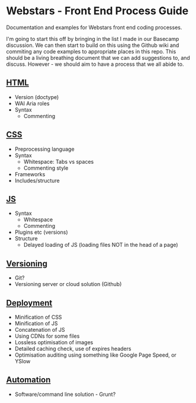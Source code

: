 Webstars - Front End Process Guide
==================================

Documentation and examples for Webstars front end coding processes.

I'm going to start this off by bringing in the list I made in our Basecamp discussion. We can then start to build on this using the Github wiki and commiting any code examples to appropriate places in this repo. This should be a living breathing document that we can add suggestions to, and discuss. However - we should aim to have a process that we all abide to.

## [HTML](html.md)
- Version (doctype)
- WAI Aria roles
- Syntax
	- Commenting

## [CSS](css.md)
- Preprocessing language
- Syntax
	- Whitespace: Tabs vs spaces
	- Commenting style
- Frameworks
- Includes/structure

## [JS](js.md)
- Syntax
	- Whitespace
	- Commenting
- Plugins etc (versions)
- Structure
	- Delayed loading of JS (loading files NOT in the head of a page)

## [Versioning](versioning.md)
- Git?
- Versioning server or cloud solution (Github)

## [Deployment](deployment.md)
- Minification of CSS
- Minification of JS
- Concatenation of JS
- Using CDNs for some files
- Lossless optimisation of images
- Detailed caching check, use of expires headers
- Optimisation auditing using something like Google Page Speed, or YSlow

## [Automation](automation.md)
- Software/command line solution - Grunt?